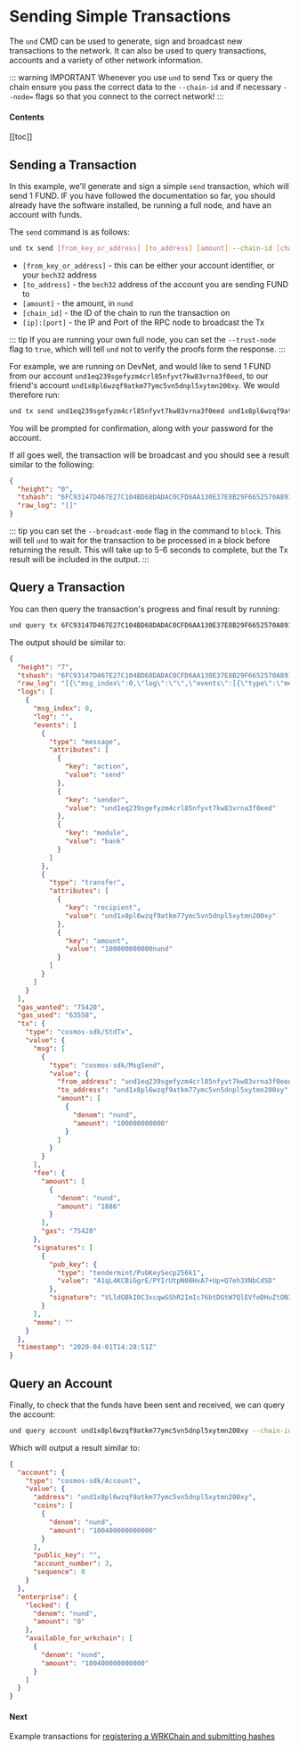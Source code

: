 # Sending Simple Transactions

The `und` CMD can be used to generate, sign and broadcast new transactions
to the network. It can also be used to query transactions, accounts and
a variety of other network information.

::: warning IMPORTANT
Whenever you use `und` to send Txs or query the chain ensure you pass the correct data to the `--chain-id` and if
necessary `--node=` flags so that you connect to the correct network!
:::

#### Contents

[[toc]]

## Sending a Transaction

In this example, we'll generate and sign a simple `send` transaction, which will
send 1 FUND. IF you have followed the documentation so far, you should already
have the software installed, be running a full node, and have an account
with funds.

The `send` command is as follows:

```bash
und tx send [from_key_or_address] [to_address] [amount] --chain-id [chain_id] --node=tcp://[ip]:[port] --gas=auto --gas-adjustment=1.5 --gas-prices=0.25nund --trust-node false
```

- `[from_key_or_address]` - this can be either your account identifier, or your `bech32` address
- `[to_address]` - the `bech32` address of the account you are sending FUND to
- `[amount]` - the amount, in `nund`
- `[chain_id]` - the ID of the chain to run the transaction on
- `[ip]:[port]` - the IP and Port of the RPC node to broadcast the Tx

::: tip
If you are running your own full node, you can set the `--trust-node` flag to `true`, which will tell `und` not to
verify the proofs form the response.
:::

For example, we are running on DevNet, and would like to send 1 FUND from
our account `und1eq239sgefyzm4crl85nfyvt7kw83vrna3f0eed`, to our friend's
account `und1x8pl6wzqf9atkm77ymc5vn5dnpl5xytmn200xy`. We would
therefore run:

```bash
und tx send und1eq239sgefyzm4crl85nfyvt7kw83vrna3f0eed und1x8pl6wzqf9atkm77ymc5vn5dnpl5xytmn200xy 1000000000nund --chain-id FUND-DevNet-2 --node=tcp://172.25.0.3:26661 --gas=auto --gas-adjustment=1.5 --gas-prices=0.25nund --trust-node=false
```

You will be prompted for confirmation, along with your password for the account.

If all goes well, the transaction will be broadcast and you should see a result
similar to the following:

```json
{
  "height": "0",
  "txhash": "6FC93147D467E27C104BD68DADAC0CFD6AA130E37E8B29F6652570A891E38F71",
  "raw_log": "[]"
}

```

::: tip
you can set the `--broadcast-mode` flag in the command to `block`. This will tell `und` to wait for the transaction
to be processed in a block before returning the result. This will take up to 5-6 seconds to complete, but the Tx result
will be included in the output.
:::

## Query a Transaction

You can then query the transaction's progress and final result by running:

```bash
und query tx 6FC93147D467E27C104BD68DADAC0CFD6AA130E37E8B29F6652570A891E38F71 --chain-id FUND-DevNet-2
```

The output should be similar to:

```json
{
  "height": "7",
  "txhash": "6FC93147D467E27C104BD68DADAC0CFD6AA130E37E8B29F6652570A891E38F71",
  "raw_log": "[{\"msg_index\":0,\"log\":\"\",\"events\":[{\"type\":\"message\",\"attributes\":[{\"key\":\"action\",\"value\":\"send\"},{\"key\":\"sender\",\"value\":\"und1eq239sgefyzm4crl85nfyvt7kw83vrna3f0eed\"},{\"key\":\"module\",\"value\":\"bank\"}]},{\"type\":\"transfer\",\"attributes\":[{\"key\":\"recipient\",\"value\":\"und1x8pl6wzqf9atkm77ymc5vn5dnpl5xytmn200xy\"},{\"key\":\"amount\",\"value\":\"100000000000nund\"}]}]}]",
  "logs": [
    {
      "msg_index": 0,
      "log": "",
      "events": [
        {
          "type": "message",
          "attributes": [
            {
              "key": "action",
              "value": "send"
            },
            {
              "key": "sender",
              "value": "und1eq239sgefyzm4crl85nfyvt7kw83vrna3f0eed"
            },
            {
              "key": "module",
              "value": "bank"
            }
          ]
        },
        {
          "type": "transfer",
          "attributes": [
            {
              "key": "recipient",
              "value": "und1x8pl6wzqf9atkm77ymc5vn5dnpl5xytmn200xy"
            },
            {
              "key": "amount",
              "value": "100000000000nund"
            }
          ]
        }
      ]
    }
  ],
  "gas_wanted": "75420",
  "gas_used": "63558",
  "tx": {
    "type": "cosmos-sdk/StdTx",
    "value": {
      "msg": [
        {
          "type": "cosmos-sdk/MsgSend",
          "value": {
            "from_address": "und1eq239sgefyzm4crl85nfyvt7kw83vrna3f0eed",
            "to_address": "und1x8pl6wzqf9atkm77ymc5vn5dnpl5xytmn200xy",
            "amount": [
              {
                "denom": "nund",
                "amount": "100000000000"
              }
            ]
          }
        }
      ],
      "fee": {
        "amount": [
          {
            "denom": "nund",
            "amount": "1886"
          }
        ],
        "gas": "75420"
      },
      "signatures": [
        {
          "pub_key": {
            "type": "tendermint/PubKeySecp256k1",
            "value": "A1qL4KCBiGgrE/PYIrUtpN08HxA7+Up+Q7eh3XNbCdSD"
          },
          "signature": "VLldGBkI0C3xcqwGShR2ImIc76btDGtW7QlEVfeDHuZtONIHDR5Ckf87wROazxqVw3rM35RvPgTyoj8VkVFV4w=="
        }
      ],
      "memo": ""
    }
  },
  "timestamp": "2020-04-01T14:28:51Z"
}

```

## Query an Account

Finally, to check that the funds have been sent and received, we can query the
account:

```bash
und query account und1x8pl6wzqf9atkm77ymc5vn5dnpl5xytmn200xy --chain-id FUND-DevNet-2
```

Which will output a result similar to:

```json
{
  "account": {
    "type": "cosmos-sdk/Account",
    "value": {
      "address": "und1x8pl6wzqf9atkm77ymc5vn5dnpl5xytmn200xy",
      "coins": [
        {
          "denom": "nund",
          "amount": "100400000000000"
        }
      ],
      "public_key": "",
      "account_number": 3,
      "sequence": 0
    }
  },
  "enterprise": {
    "locked": {
      "denom": "nund",
      "amount": "0"
    },
    "available_for_wrkchain": [
      {
        "denom": "nund",
        "amount": "100400000000000"
      }
    ]
  }
}
```

#### Next

Example transactions for [registering a WRKChain and submitting hashes](wrkchain.md)
